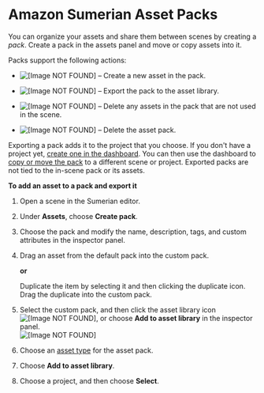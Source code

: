 # Amazon Sumerian Asset Packs<a name="assets-packs"></a>

You can organize your assets and share them between scenes by creating a *pack*\. Create a pack in the assets panel and move or copy assets into it\.

Packs support the following actions:

+ ![\[Image NOT FOUND\]](http://docs.aws.amazon.com/sumerian/latest/userguide/images/assets-icons-add.png) – Create a new asset in the pack\.

+ ![\[Image NOT FOUND\]](http://docs.aws.amazon.com/sumerian/latest/userguide/images/assets-icons-assetlib.png) – Export the pack to the asset library\.

+ ![\[Image NOT FOUND\]](http://docs.aws.amazon.com/sumerian/latest/userguide/images/assets-icons-cleanup.png) – Delete any assets in the pack that are not used in the scene\.

+ ![\[Image NOT FOUND\]](http://docs.aws.amazon.com/sumerian/latest/userguide/images/assets-icons-trash.png) – Delete the asset pack\.

Exporting a pack adds it to the project that you choose\. If you don't have a project yet, [create one in the dashboard](dashboard-projects.md)\. You can then use the dashboard to [copy or move the pack](dashboard-assets.md) to a different scene or project\. Exported packs are not tied to the in\-scene pack or its assets\.

**To add an asset to a pack and export it**

1. Open a scene in the Sumerian editor\.

1. Under **Assets**, choose **Create pack**\.

1. Choose the pack and modify the name, description, tags, and custom attributes in the inspector panel\.

1. Drag an asset from the default pack into the custom pack\.

   **or**

   Duplicate the item by selecting it and then clicking the duplicate icon\. Drag the duplicate into the custom pack\.

1. Select the custom pack, and then click the asset library icon ![\[Image NOT FOUND\]](http://docs.aws.amazon.com/sumerian/latest/userguide/images/assets-icons-assetlib.png), or choose **Add to asset library** in the inspector panel\.  
![\[Image NOT FOUND\]](http://docs.aws.amazon.com/sumerian/latest/userguide/images/assets-pack-export.png)

1. Choose an [asset type](sumerian-assets.md) for the asset pack\.

1. Choose **Add to asset library**\.

1. Choose a project, and then choose **Select**\.